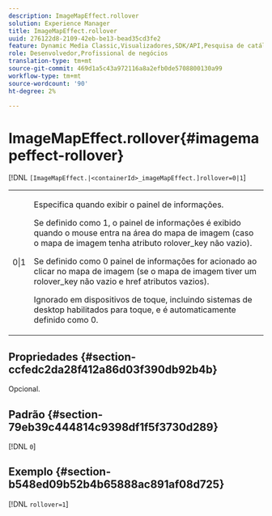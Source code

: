 ```yaml
---
description: ImageMapEffect.rollover
solution: Experience Manager
title: ImageMapEffect.rollover
uuid: 276122d8-2109-42eb-be13-bead35cd3fe2
feature: Dynamic Media Classic,Visualizadores,SDK/API,Pesquisa de catálogo eletrônico
role: Desenvolvedor,Profissional de negócios
translation-type: tm+mt
source-git-commit: 469d1a5c43a972116a8a2efb0de5708800130a99
workflow-type: tm+mt
source-wordcount: '90'
ht-degree: 2%

---
```



# ImageMapEffect.rollover{#imagemapeffect-rollover}

[!DNL `[ImageMapEffect.|<containerId>_imageMapEffect.]rollover=0|1`]

<table id="table_2671D63442B54F659C32C4A3CC61DD7C"> 
 <tbody> 
  <tr> 
   <td colname="col1"> <p><span class="codeph"> 0|1</span> </p> </td> 
   <td colname="col2"> <p>Especifica quando exibir o painel de informações. </p> <p>Se definido como <span class="codeph"> 1</span>, o painel de informações é exibido quando o mouse entra na área do mapa de imagem (caso o mapa de imagem tenha atributo <span class="codeph"> rolover_key</span> não vazio). </p> <p>Se definido como <span class="codeph"> 0</span> painel de informações for acionado ao clicar no mapa de imagem (se o mapa de imagem tiver um <span class="codeph"> rolover_key</span> não vazio e <span class="codeph"> href</span> atributos vazios). </p> <p> Ignorado em dispositivos de toque, incluindo sistemas de desktop habilitados para toque, e é automaticamente definido como <span class="codeph"> 0</span>. </p> </td> 
  </tr> 
 </tbody> 
</table>

## Propriedades {#section-ccfedc2da28f412a86d03f390db92b4b}

Opcional.

## Padrão {#section-79eb39c444814c9398df1f5f3730d289}

[!DNL `0`]

## Exemplo {#section-b548ed09b52b4b65888ac891af08d725}

[!DNL `rollover=1`]

